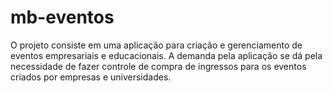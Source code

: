 # mb-eventos
O projeto consiste em uma aplicação para criação e gerenciamento de eventos empresariais e educacionais. A demanda pela aplicação se dá pela necessidade de fazer controle de compra de ingressos para os eventos criados por empresas e universidades.
